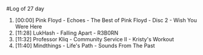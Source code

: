 #Log of 27 day

1. [00:00] Pink Floyd - Echoes - The Best of Pink Floyd - Disc 2 - Wish You Were Here
1. [11:28] LukHash - Falling Apart - R3B0RN
1. [11:32] Professor Kliq - Community Service II - Kristy's Workout
1. [11:40] Mindthings - Life's Path - Sounds From The Past

